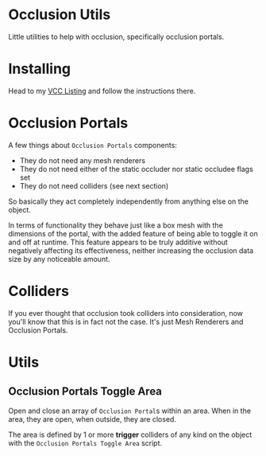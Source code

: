 
# Occlusion Utils

Little utilities to help with occlusion, specifically occlusion portals.

# Installing

Head to my [VCC Listing](https://jansharp.github.io/vrc/vcclisting.xhtml) and follow the instructions there.

# Occlusion Portals

A few things about `Occlusion Portals` components:

- They do not need any mesh renderers
- They do not need either of the static occluder nor static occludee flags set
- They do not need colliders (see next section)

So basically they act completely independently from anything else on the object.

In terms of functionality they behave just like a box mesh with the dimensions of the portal, with the added feature of being able to toggle it on and off at runtime. This feature appears to be truly additive without negatively affecting its effectiveness, neither increasing the occlusion data size by any noticeable amount.

# Colliders

If you ever thought that occlusion took colliders into consideration, now you'll know that this is in fact not the case. It's just Mesh Renderers and Occlusion Portals.

# Utils

## Occlusion Portals Toggle Area

Open and close an array of `Occlusion Portal`s within an area. When in the area, they are open, when outside, they are closed.

The area is defined by 1 or more **trigger** colliders of any kind on the object with the `Occlusion Portals Toggle Area` script.
